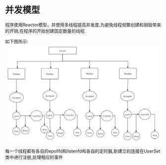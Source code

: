 # 并发模型

程序使用Reactor模型，并使用多线程提高并发度.为避免线程频繁创建和销毁带来的开销,在程序的开始创建固定数量的线程.

如下图所示:
![image](https://github.com/LhdDream/my_web/blob/master/my_web/img/model.png)


每一个线程都有各自的epollfd和listenfd和各自的定时器,新建立的连接在UserSet类中进行注册,处理相应的事件
